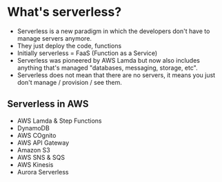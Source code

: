 # What's serverless?

- Serverless is a new paradigm in which the developers don't have to manage servers anymore.
- They just deploy the code, functions
- Initially serverless = FaaS (Function as a Service)
- Serverless was pioneered by AWS Lamda but now also includes anything that's managed "databases, messaging, storage, etc".
- Serverless does not mean that there are no servers, it means you just don't manage / provision / see them.

## Serverless in AWS

- AWS Lamda & Step Functions
- DynamoDB
- AWS COgnito
- AWS API Gateway
- Amazon S3
- AWS SNS & SQS
- AWS Kinesis
- Aurora Serverless

